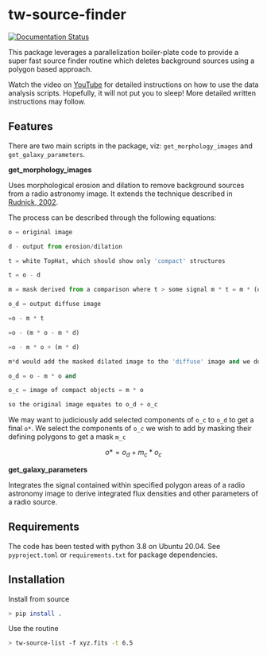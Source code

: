 tw-source-finder
================

[![Documentation Status](https://readthedocs.org/projects/ratt-ru/tw-source-finder/badge/?version=latest)](https://developer.skao.int/projects/tw-source-finder/en/latest/?badge=latest)

This package leverages a parallelization boiler-plate code to provide a super fast source finder routine which deletes background sources using a polygon based approach.

Watch the video on [YouTube](https://www.youtube.com/watch?v=cO5TYy396xU) for detailed instructions on how to use the data analysis scripts. Hopefully, it will not put you to sleep! More detailed written instructions may follow.

Features
--------
There are two main scripts in the package, viz: `get_morphology_images` and `get_galaxy_parameters`.

**get_morphology_images**

Uses morphological erosion and dilation to remove background sources from a radio astronomy image. It extends the technique described in [Rudnick, 2002](https://iopscience.iop.org/article/10.1086/342499/pdf).

The process can be described through the following equations:

```python
o = original image

d - output from erosion/dilation

t = white TopHat, which should show only 'compact' structures

t = o - d

m = mask derived from a comparison where t > some signal m * t = m * (o - d)

o_d = output diffuse image

=o - m * t

=o - (m * o - m * d)

=o - m * o + (m * d)

m*d would add the masked dilated image to the 'diffuse' image and we do not want to do that so we ignore it to get

o_d = o - m * o and

o_c = image of compact objects = m * o

so the original image equates to o_d + o_c
```

We may want to judiciously add selected components of `o_c` to `o_d` to get a final `o*`. We select the components of `o_c` we wish to add by masking their defining polygons to get a mask `m_c`

$$o* = o_d + m_c * o_c$$

**get_galaxy_parameters**

Integrates the signal contained within specified polygon areas of a radio astronomy image to derive integrated flux densities and other parameters of a radio source.


Requirements
------------

The code has been tested with python 3.8 on Ubuntu 20.04. See `pyproject.toml` or `requirements.txt` for package dependencies.

Installation
------------

Install from source

```bash
> pip install .
```

Use the routine

```bash
> tw-source-list -f xyz.fits -t 6.5
```
